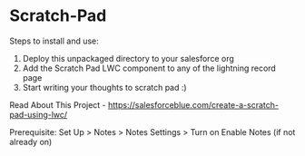 # Scratch-Pad


Steps to install and use: 

1. Deploy this unpackaged directory to your salesforce org
2. Add the Scratch Pad LWC component to any of the lightning record page
3. Start writing your thoughts to scratch pad :) 


Read About This Project - https://salesforceblue.com/create-a-scratch-pad-using-lwc/

Prerequisite:
Set Up > Notes >  Notes Settings > Turn on Enable Notes (if not already on)



